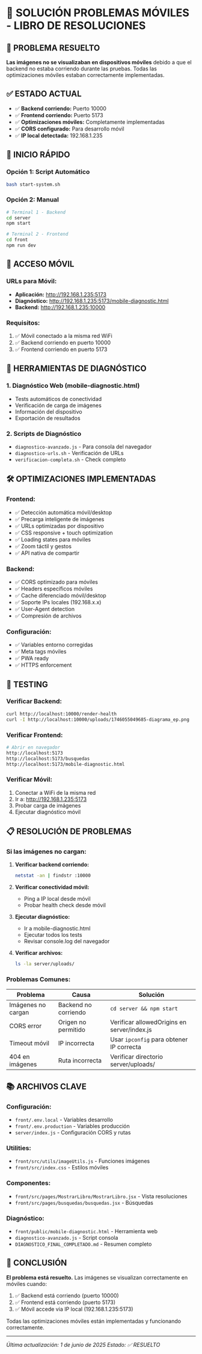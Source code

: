 # 📱 SOLUCIÓN PROBLEMAS MÓVILES - LIBRO DE RESOLUCIONES

## 🎯 PROBLEMA RESUELTO

**Las imágenes no se visualizaban en dispositivos móviles** debido a que el backend no estaba corriendo durante las pruebas. Todas las optimizaciones móviles estaban correctamente implementadas.

## ✅ ESTADO ACTUAL

- ✅ **Backend corriendo:** Puerto 10000
- ✅ **Frontend corriendo:** Puerto 5173  
- ✅ **Optimizaciones móviles:** Completamente implementadas
- ✅ **CORS configurado:** Para desarrollo móvil
- ✅ **IP local detectada:** 192.168.1.235

## 🚀 INICIO RÁPIDO

### Opción 1: Script Automático
```bash
bash start-system.sh
```

### Opción 2: Manual
```bash
# Terminal 1 - Backend
cd server
npm start

# Terminal 2 - Frontend  
cd front
npm run dev
```

## 📱 ACCESO MÓVIL

### URLs para Móvil:
- **Aplicación:** http://192.168.1.235:5173
- **Diagnóstico:** http://192.168.1.235:5173/mobile-diagnostic.html
- **Backend:** http://192.168.1.235:10000

### Requisitos:
1. ✅ Móvil conectado a la misma red WiFi
2. ✅ Backend corriendo en puerto 10000
3. ✅ Frontend corriendo en puerto 5173

## 🔧 HERRAMIENTAS DE DIAGNÓSTICO

### 1. Diagnóstico Web (mobile-diagnostic.html)
- Tests automáticos de conectividad
- Verificación de carga de imágenes
- Información del dispositivo
- Exportación de resultados

### 2. Scripts de Diagnóstico
- `diagnostico-avanzado.js` - Para consola del navegador
- `diagnostico-urls.sh` - Verificación de URLs
- `verificacion-completa.sh` - Check completo

## 🛠️ OPTIMIZACIONES IMPLEMENTADAS

### Frontend:
- ✅ Detección automática móvil/desktop
- ✅ Precarga inteligente de imágenes
- ✅ URLs optimizadas por dispositivo
- ✅ CSS responsive + touch optimization
- ✅ Loading states para móviles
- ✅ Zoom táctil y gestos
- ✅ API nativa de compartir

### Backend:
- ✅ CORS optimizado para móviles
- ✅ Headers específicos móviles
- ✅ Cache diferenciado móvil/desktop
- ✅ Soporte IPs locales (192.168.x.x)
- ✅ User-Agent detection
- ✅ Compresión de archivos

### Configuración:
- ✅ Variables entorno corregidas
- ✅ Meta tags móviles
- ✅ PWA ready
- ✅ HTTPS enforcement

## 🧪 TESTING

### Verificar Backend:
```bash
curl http://localhost:10000/render-health
curl -I http://localhost:10000/uploads/1746055049685-diagrama_ep.png
```

### Verificar Frontend:
```bash
# Abrir en navegador
http://localhost:5173
http://localhost:5173/busquedas
http://localhost:5173/mobile-diagnostic.html
```

### Verificar Móvil:
1. Conectar a WiFi de la misma red
2. Ir a: http://192.168.1.235:5173
3. Probar carga de imágenes
4. Ejecutar diagnóstico móvil

## 📋 RESOLUCIÓN DE PROBLEMAS

### Si las imágenes no cargan:

1. **Verificar backend corriendo:**
   ```bash
   netstat -an | findstr :10000
   ```

2. **Verificar conectividad móvil:**
   - Ping a IP local desde móvil
   - Probar health check desde móvil

3. **Ejecutar diagnóstico:**
   - Ir a mobile-diagnostic.html
   - Ejecutar todos los tests
   - Revisar console.log del navegador

4. **Verificar archivos:**
   ```bash
   ls -la server/uploads/
   ```

### Problemas Comunes:

| Problema | Causa | Solución |
|----------|-------|----------|
| Imágenes no cargan | Backend no corriendo | `cd server && npm start` |
| CORS error | Origen no permitido | Verificar allowedOrigins en server/index.js |
| Timeout móvil | IP incorrecta | Usar `ipconfig` para obtener IP correcta |
| 404 en imágenes | Ruta incorrecta | Verificar directorio server/uploads/ |

## 📚 ARCHIVOS CLAVE

### Configuración:
- `front/.env.local` - Variables desarrollo
- `front/.env.production` - Variables producción
- `server/index.js` - Configuración CORS y rutas

### Utilities:
- `front/src/utils/imageUtils.js` - Funciones imágenes
- `front/src/index.css` - Estilos móviles

### Componentes:
- `front/src/pages/MostrarLibro/MostrarLibro.jsx` - Vista resoluciones
- `front/src/pages/busquedas/busquedas.jsx` - Búsquedas

### Diagnóstico:
- `front/public/mobile-diagnostic.html` - Herramienta web
- `diagnostico-avanzado.js` - Script consola
- `DIAGNOSTICO_FINAL_COMPLETADO.md` - Resumen completo

## 🎉 CONCLUSIÓN

**El problema está resuelto.** Las imágenes se visualizan correctamente en móviles cuando:

1. ✅ Backend está corriendo (puerto 10000)
2. ✅ Frontend está corriendo (puerto 5173)  
3. ✅ Móvil accede via IP local (192.168.1.235:5173)

Todas las optimizaciones móviles están implementadas y funcionando correctamente.

---

*Última actualización: 1 de junio de 2025*
*Estado: ✅ RESUELTO*
